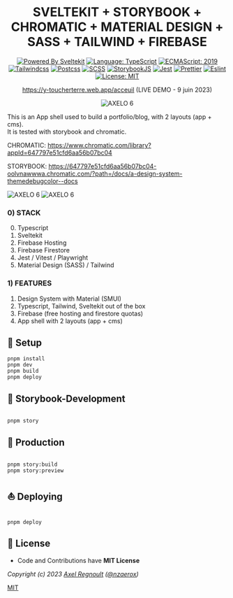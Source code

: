 <div align="center">

# SVELTEKIT + STORYBOOK + CHROMATIC + MATERIAL DESIGN + SASS + TAILWIND + FIREBASE

[![Powered By Sveltekit](https://img.shields.io/badge/powered%20by-svelte-FF3C02.svg?style=flat&logo=svelte)](https://kit.svelte.dev/) [![Language: TypeScript](https://img.shields.io/badge/language-typescript-blue.svg?style=flat&logo=typescript)](https://www.typescriptlang.org/) [![ECMAScript: 2019](https://img.shields.io/badge/ES-9-F7DF1E.svg?style=flat&logo=javascript)](https://github.com/tc39/ecma262) [![Tailwindcss](https://img.shields.io/badge/Tailwindcss-CSS--Framework-%2338B2AC?logo=tailwindcss)](https://tailwindcss.com) [![Postcss](https://img.shields.io/badge/Postcss-style-%23DD3A0A?style=flat&logo=postcss)](https://postcss.org) [![SCSS](https://img.shields.io/badge/SCSS-Style-%23CC6699?style=flat&logo=sass)](https://sass-lang.com/) [![StorybookJS](https://img.shields.io/badge/Storybook-UI--Webcomponent--tool-%23FF4785?style=flat&logo=storybook)](https://storybook.js.org/) [![Jest](https://img.shields.io/badge/Jest-Unit--Testing--Framework-%23C21325?style=flat&logo=jest)](https://jestjs.io/) [![Prettier](https://img.shields.io/badge/Prettier-code--formatter-%23F7B93E?style=flat&logo=prettier)](https://prettier.io/) [![Eslint](https://img.shields.io/badge/Eslint-linter-%234B32C3?style=flat&logo=eslint)](https://eslint.org/) [![License: MIT](https://img.shields.io/badge/license-MIT-brightgreen.svg?style=flat&logo=license)](https://github.com/navneetsharmaui/sveltekit-blog/blob/main/LICENSE)

<https://y-toucherterre.web.app/acceuil> (LIVE DEMO - 9 juin 2023)

![AXELO 6](https://github.com/nzaero/axelo3-sveltekit-turborepo-storybook-tailwind-firebase/blob/main/DOC/d.png)


</div>


This is an App shell used to build a portfolio/blog, with 2 layouts (app + cms).  
It is tested with storybook and chromatic.

CHROMATIC: https://www.chromatic.com/library?appId=647797e51cfd6aa56b07bc04

STORYBOOK: https://647797e51cfd6aa56b07bc04-oolvnawwwa.chromatic.com/?path=/docs/a-design-system-themedebugcolor--docs

![AXELO 6](https://github.com/nzaero/axelo3-sveltekit-turborepo-storybook-tailwind-firebase/blob/main/DOC/b.png)
![AXELO 6](https://github.com/nzaero/axelo3-sveltekit-turborepo-storybook-tailwind-firebase/blob/main/DOC/a.png)

### 0) STACK

0. Typescript
1. Sveltekit
2. Firebase Hosting
3. Firebase Firestore
4. Jest / Vitest / Playwright
5. Material Design (SASS) / Tailwind

### 1) FEATURES

1. Design System with Material (SMUI)
2. Typescript, Tailwind, Sveltekit out of the box
3. Firebase (free hosting and firestore quotas)
4. App shell with 2 layouts (app + cms)

## 📜 Setup
`pnpm install`  
`pnpm dev`  
`pnpm build`  
`pnpm deploy`


## 📜 Storybook-Development

```

pnpm story

```

## 📜 Production

```

pnpm story:build
pnpm story:preview

```

## ⛵️ Deploying

```

pnpm deploy

```

## 💫 License

- Code and Contributions have **MIT License**

_Copyright (c) 2023 [Axel Regnoult](https://www.linkedin.com/in/regnou/) ([@nzaerox](https://twitter.com/nzaerox))_

[MIT](https://github.com/sveltejs/kit/blob/master/LICENSE)

